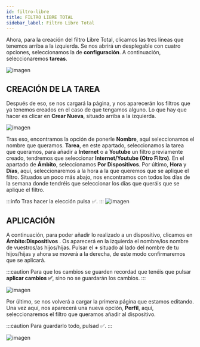 ```yaml
---
id: filtro-libre
title: FILTRO LIBRE TOTAL
sidebar_label: Filtro Libre Total
---
```


Ahora, para la creación del filtro Libre Total, clicamos las tres líneas que tenemos arriba a la izquierda. Se nos abrirá un desplegable con cuatro opciones, seleccionamos la de **configuración**.  A continuación, seleccionaremos **tareas**.

![imagen](https://i.ibb.co/3zpKKkY/LIBRE-TOTAl1.jpg)

## CREACIÓN DE LA TAREA

Después de eso, se nos cargará la página, y nos aparecerán los filtros que ya tenemos creados en el caso de que tengamos alguno. Lo que hay que hacer es clicar en **Crear Nueva**, situado arriba a la izquierda.

![imagen](https://i.ibb.co/nzSj42X/LIBRE-TOTAL2.jpg)

Tras eso, encontramos la opción de ponerle **Nombre**, aquí seleccionamos el nombre que queramos. **Tarea**, en este apartado, seleccionamos la tarea que queramos, para añadir a **Internet** o a **Youtube** un filtro previamente creado, tendremos que seleccionar **Internet/Youtube (Otro Filtro)**. En el apartado de **Ámbito**, seleccionamos **Por Dispositivos**. Por último, **Hora** y **Días**, aquí, seleccionaremos a la hora a la que queremos que se aplique el filtro. Situados un poco más abajo, nos encontramos con todos los días de la semana donde tendréis que seleccionar los días que queráis que se aplique el filtro.

:::info
Tras hacer la elección pulsa ✅.
:::
![imagen](https://i.ibb.co/yV4BMTr/LIBRE-TOTAl3.jpg)

## APLICACIÓN

A continuación, para poder añadir lo realizado a un dispositivo, clicamos en **Ámbito:Dispositivos** . Os aparecerá en la izquierda el nombre/los nombre de vuestros/as hijos/hijas. Pulsar el **+** situado al lado del nombre de tu hijos/hijas y ahora se moverá a la derecha, de este modo confirmaremos que se aplicará.

:::caution
Para que los cambios se guarden recordad que tenéis que pulsar **aplicar cambios ✅**, sino no se guardarán los cambios.
:::

![imagen](https://i.ibb.co/b6vYQ8q/LIBRE-TOTAL4.jpg)

Por último, se nos volverá a cargar la primera página que estamos editando. Una vez aquí, nos aparecerá una nueva opción, **Perfil**, aquí, seleccionaremos el filtro que queramos añadir al dispositivo.

:::caution
Para guardarlo todo, pulsad ✅.
:::

![imagen](https://i.ibb.co/CJWz6TJ/LIBRE-TOTAL5.jpg)









